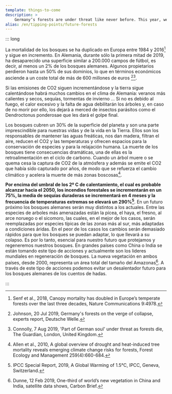 ```yaml
---
template: things-to-come
description: >
    Germany’s forests are under threat like never before. This year, we have already lost thousands of acres of forest to a combination of heat, drought, storms, forest fires, beetle plagues and a fungi blight. Radical action is required to prevent forest collapse.
alias: /en/tipping-points/future-forests
---
```


::: long

La mortalidad de los bosques se ha duplicado en Europa entre 1984 y 2016[^Senf2018] y sigue en incremento. En Alemania, durante sólo la primera mitad de 2019, ha desaparecido una superficie similar a 200.000 campos de fútbol, es decir, al menos un 2% de los bosques alemanes. Algunos propietarios perdieron hasta un 50% de sus dominios, lo que en términos económicos asciende a un coste total de más de 600 millones de euros [^Johnson2019][^Connolly2019].

Si las emisiones de CO2 siguen incrementándose y la tierra sigue calentándose habrá muchos cambios en el clima de Alemania: veranos más calientes y secos, sequías, tormentas de invierno ... Si no es debido al fuego, el calor excesivo y la falta de agua debilitarán los árboles y, en caso de no morir por ello, los dejará a merced de insectos parásitos como el Dendroctonus ponderosae que les dará el golpe final.

Los bosques cubren un 30% de la superficie del planeta y son una parte imprescindible para nuestras vidas y de la vida en la Tierra. Ellos son los responsables de mantener las aguas freáticas, nos dan madera, filtran el aire, reducen el CO2 y las temperaturas y ofrecen espacios para la conservación de especies y para la relajación humana. La muerte de los bosques tiene consecuencias dramáticas, una de ellas es la retroalimentación en el ciclo de carbono. Cuando un árbol muere o se quema cesa la captura de CO2 de la atmósfera y además se emite el CO2 que había sido capturado por años, de modo que se refuerza el cambio climático y acelera la muerte de más zonas boscosas[^Allen2010].

**Por encima del umbral de los 2º C de calentamiento, el cual es probable alcanzar hacia el 2050, los incendios forestales se incrementarán en un 75%, la media de sequías duraderas se incrementará en 4 meses y la frecuencia de temperaturas extremas se elevará un 290%[^IPCCsr15]**. En un futuro próximo los bosques alemanes serán muy distintos a los actuales. Entre las especies de arboles más amenazadas están la pícea, el haya, el fresno, al arce noruego o el sicomoro, las cuales, en el mejor de los casos, serán reemplazadas por especies típicas de las zonas más al sur, más adaptadas a condiciones áridas. En el peor de los casos los cambios serán demasiado rápidos para que los bosques se puedan adaptar, lo que llevará a su colapso. Es por lo tanto, esencial para nuestro futuro que protejamos y regeneremos nuestros bosques. En grandes países como China o India se están tomando este tipo de acciones y actualmente son los lideres mundiales en regeneración de bosques. La nueva vegetación en ambos países, desde 2000, representa un área total del tamaño del Amazonas[^Dunne2019]. A través de este tipo de acciones podemos evitar un desalentador futuro para los bosques alemanes de los cuentos de hadas.

<!-- references -->

[^Senf2018]: Senf et al., 2018, Canopy mortality has doubled in Europe’s temperate forests over the last three decades, Nature Communications 9:4978.

[^Johnson2019]: Johnson, 20 Jul 2019, Germany's forests on the verge of collapse, experts report,  Deutsche Welle.

[^Connolly2019]: Connolly, 7 Aug 2019, 'Part of German soul' under threat as forests die, The Guardian,  London, United Kingdom.

[^Allen2010]: Allen et al., 2010, A global overview of drought and heat-induced tree mortality reveals emerging climate change risks for forests, Forest Ecology and Management 259(4):660-684.

[^Dunne2019]: Dunne, 12 Feb 2019, One-third of world’s new vegetation in China and India, satellite data shows, Carbon Brief.

[^IPCCsr15]: IPCC Special Report, 2019, A Global Warming of 1.5°C, IPCC, Geneva, Switzerland.

:::

